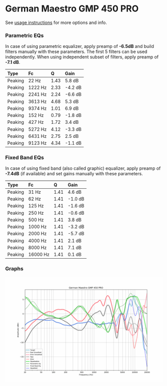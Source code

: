 # German Maestro GMP 450 PRO
See [usage instructions](https://github.com/jaakkopasanen/AutoEq#usage) for more options and info.

### Parametric EQs
In case of using parametric equalizer, apply preamp of **-6.5dB** and build filters manually
with these parameters. The first 5 filters can be used independently.
When using independent subset of filters, apply preamp of **-7.1 dB**.

| Type    | Fc      |    Q | Gain    |
|:--------|:--------|:-----|:--------|
| Peaking | 22 Hz   | 1.43 | 5.8 dB  |
| Peaking | 1222 Hz | 2.33 | -4.2 dB |
| Peaking | 2241 Hz | 2.24 | -6.6 dB |
| Peaking | 3613 Hz | 4.68 | 5.3 dB  |
| Peaking | 9374 Hz | 1.01 | 6.9 dB  |
| Peaking | 152 Hz  | 0.79 | -1.8 dB |
| Peaking | 427 Hz  | 1.72 | 3.4 dB  |
| Peaking | 5272 Hz | 4.12 | -3.3 dB |
| Peaking | 6431 Hz | 2.75 | 2.5 dB  |
| Peaking | 9123 Hz | 4.34 | -1.1 dB |

### Fixed Band EQs
In case of using fixed band (also called graphic) equalizer, apply preamp of **-7.4dB**
(if available) and set gains manually with these parameters.

| Type    | Fc       |    Q | Gain    |
|:--------|:---------|:-----|:--------|
| Peaking | 31 Hz    | 1.41 | 4.6 dB  |
| Peaking | 62 Hz    | 1.41 | -1.0 dB |
| Peaking | 125 Hz   | 1.41 | -1.6 dB |
| Peaking | 250 Hz   | 1.41 | -0.6 dB |
| Peaking | 500 Hz   | 1.41 | 3.8 dB  |
| Peaking | 1000 Hz  | 1.41 | -3.2 dB |
| Peaking | 2000 Hz  | 1.41 | -5.7 dB |
| Peaking | 4000 Hz  | 1.41 | 2.1 dB  |
| Peaking | 8000 Hz  | 1.41 | 7.1 dB  |
| Peaking | 16000 Hz | 1.41 | 0.1 dB  |

### Graphs
![](./German%20Maestro%20GMP%20450%20PRO.png)